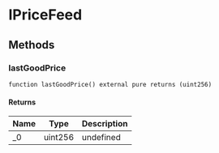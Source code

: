 # IPriceFeed









## Methods

### lastGoodPrice

```solidity
function lastGoodPrice() external pure returns (uint256)
```






#### Returns

| Name | Type | Description |
|---|---|---|
| _0 | uint256 | undefined




